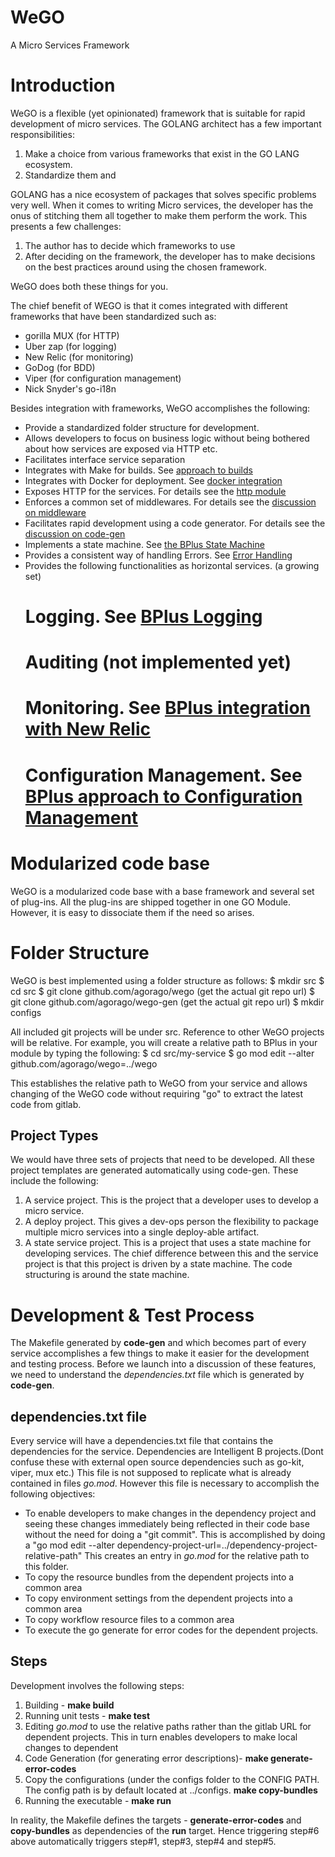 # WeGO

A Micro Services Framework 

# Introduction

WeGO is a flexible (yet opinionated) framework that is suitable for rapid development of micro services. The 
GOLANG architect has a few important responsibilities:
1. Make a choice from various frameworks that exist in the GO LANG ecosystem.
2. Standardize them and 

GOLANG has a nice ecosystem of packages that solves specific problems very well. When it comes to writing
Micro services, the developer has the onus of stitching them all together to make them perform the work. This 
presents a few challenges:
1. The author has to decide which frameworks to use
2. After deciding on the framework, the developer has to make decisions on the best practices around using 
the chosen  framework. 

WeGO does both these things for you.

The chief benefit of WEGO is that it comes integrated with different frameworks that have been standardized such as: 
- gorilla MUX (for HTTP)
- Uber zap (for logging)
- New Relic (for monitoring)
- GoDog (for BDD)
- Viper (for configuration management)
- Nick Snyder's go-i18n 

Besides integration with frameworks, WeGO accomplishes the following:
* Provide a standardized folder structure for development.
* Allows developers to focus on business logic without being bothered about how services are exposed via HTTP etc.
* Facilitates interface service separation
* Integrates with Make for builds. See [approach to builds](build.md)
* Integrates with Docker for deployment. See [docker integration](docker.md)
* Exposes HTTP for the services. For details see the [http module](http/README.md)
* Enforces a common set of middlewares. For details see the [discussion on middleware](internal/mw/README.md)
* Facilitates rapid development using a code generator. For details see the 
[discussion on code-gen](https://gitlab.intelligentb.com/devops/code-gen/README.md)
* Implements a state machine. See [the BPlus State Machine](stm/README.md)
* Provides a consistent way of handling Errors. See [Error Handling](err/README.md)
* Provides the following functionalities as horizontal services. (a growing set)
    # Logging. See [BPlus Logging](log/README.md)
    # Auditing (not implemented yet)
    # Monitoring. See [BPlus integration with New Relic](new-relic.md)
    # Configuration Management. See [BPlus approach to Configuration Management](config.md)

# Modularized code base

WeGO is a modularized code base with a base framework and several set of plug-ins. All the plug-ins
are shipped together in one GO Module. However, it is easy to dissociate them if the need so arises.

# Folder Structure
WeGO is best implemented using a folder structure as follows:
$ mkdir src
$ cd src
$ git clone github.com/agorago/wego (get the actual git repo url)
$ git clone github.com/agorago/wego-gen (get the actual git repo url)
$ mkdir configs

All included git projects will be under src. Reference to other WeGO
projects will be relative. For example, you will create a relative path to BPlus in your module by typing the 
following:
$ cd src/my-service
$ go mod edit --alter github.com/agorago/wego=../wego

This establishes the relative path to WeGO from your service and allows changing of the WeGO code without 
requiring "go" to extract the latest code from gitlab.

## Project Types
We would have three sets of projects that need to be developed. All these project templates are generated 
automatically using code-gen. These include the following:
1. A service project. This is the project that a developer uses to develop a micro service.
2. A deploy project. This gives a dev-ops person the flexibility to package multiple micro services into a 
single deploy-able artifact.
3. A state service project. This is a project that uses a state machine for developing services. The 
chief difference between this and the service project is that this project is driven by a state machine.
The code structuring is around the state machine. 

#  Development & Test Process

The Makefile generated by __code-gen__ and which becomes part of every service accomplishes a few things to 
make it easier for the development and testing process. Before we launch into a discussion of these features,
we need to understand the _dependencies.txt_ file which is generated by __code-gen__.

## dependencies.txt file

Every service will have a dependencies.txt file that contains the dependencies for the service. Dependencies 
are Intelligent B projects.(Dont confuse these with external open source dependencies such as go-kit, viper, 
mux etc.) This file is not supposed to replicate what is already contained in files _go.mod_. 
However this file is necessary to accomplish the following objectives:

* To enable developers to make changes in the dependency project  and seeing these changes immediately being 
reflected in their code base without the need for doing a "git commit". This is accomplished by doing a 
"go mod edit --alter dependency-project-url=../dependency-project-relative-path"
This creates an entry in _go.mod_ for the relative path to this folder.
* To copy the resource bundles from the dependent projects into a common area 
* To copy environment settings from the dependent projects into a common area
* To copy workflow resource files to a common area
* To execute the go generate for error codes for the dependent projects.

## Steps 

Development involves the following steps:
1. Building - __make build__
2. Running unit tests - __make test__
3. Editing _go.mod_ to use the relative paths rather than the gitlab URL for dependent projects. This in turn enables developers to
make local changes to dependent 
4. Code Generation (for generating error descriptions)- __make generate-error-codes__ 
5. Copy the configurations (under the configs folder to the CONFIG PATH. The config path is by default located 
at ../configs. __make copy-bundles__
6. Running the executable - __make run__

In reality, the Makefile defines the targets - __generate-error-codes__ and __copy-bundles__ as 
dependencies of the __run__ target. Hence triggering step#6 above automatically triggers step#1, step#3, step#4 and
step#5.



